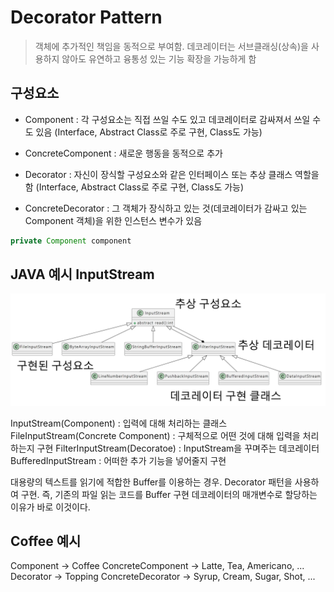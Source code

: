# Decorator Pattern
> 객체에 추가적인 책임을 동적으로 부여함. 데코레이터는 서브클래싱(상속)을 사용하지 않아도 유연하고 융통성 있는 기능 확장을 가능하게 함

## 구성요소
- Component : 각 구성요소는 직접 쓰일 수도 있고 데코레이터로 감싸져서 쓰일 수도 있음 (Interface, Abstract Class로 주로 구현, Class도 가능)

- ConcreteComponent : 새로운 행동을 동적으로 추가

- Decorator : 자신이 장식할 구성요소와 같은 인터페이스 또는 추상 클래스 역할을 함 (Interface, Abstract Class로 주로 구현, Class도 가능)

- ConcreteDecorator : 그 객체가 장식하고 있는 것(데코레이터가 감싸고 있는 Component 객체)을 위한 인스턴스 변수가 있음
``` java
private Component component
```

## JAVA 예시 InputStream
![](./Decorator_Example.png)

InputStream(Component) : 입력에 대해 처리하는 클래스
FileInputStream(Concrete Component) : 구체적으로 어떤 것에 대해 입력을 처리하는지 구현
FilterInputStream(Decoratoe) : InputStream을 꾸며주는 데코레이터
BufferedInputStream : 어떠한 추가 기능을 넣어줄지 구현

대용량의 텍스트를 읽기에 적합한 Buffer를 이용하는 경우. Decorator 패턴을 사용하여 구현. 즉, 기존의 파일 읽는 코드를 Buffer 구현 데코레이터의 매개변수로 할당하는 이유가 바로 이것이다.

## Coffee 예시
Component -> Coffee
ConcreteComponent -> Latte, Tea, Americano, ...
Decorator -> Topping
ConcreteDecorator -> Syrup, Cream, Sugar, Shot, ...